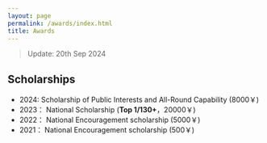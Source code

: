 ```yaml
---
layout: page
permalink: /awards/index.html
title: Awards
---
```


> Update: 20th Sep 2024

## Scholarships
- 2024:  Scholarship of Public Interests and All-Round Capability (8000￥)
- 2023： National Scholarship (**Top 1/130+**，20000￥)
- 2022： National Encouragement scholarship (5000￥)
- 2021： National Encouragement scholarship (500￥)